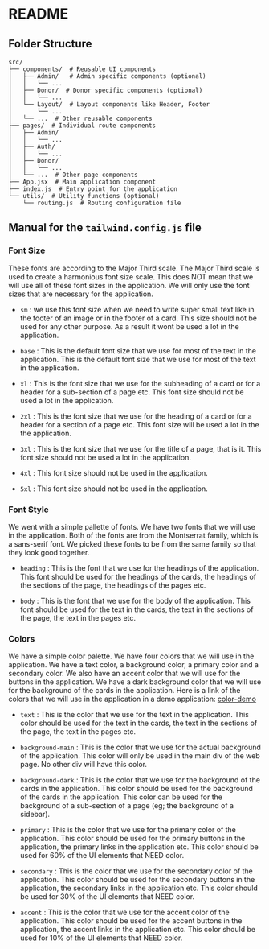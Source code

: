 # README
## Folder Structure
```
src/
├── components/  # Reusable UI components
│   ├── Admin/   # Admin specific components (optional)
│   │   └── ...
│   ├── Donor/  # Donor specific components (optional)
│   │   └── ...
│   └── Layout/  # Layout components like Header, Footer
│       └── ...
│   └── ...  # Other reusable components
├── pages/  # Individual route components
│   ├── Admin/
│   │   └── ...
│   ├── Auth/
│   │   └── ...
│   ├── Donor/
│   │   └── ...  
│   └── ...  # Other page components
├── App.jsx  # Main application component
├── index.js  # Entry point for the application
└── utils/  # Utility functions (optional)
    └── routing.js  # Routing configuration file
```

## Manual for the `tailwind.config.js` file
### Font Size 
These fonts are according to the Major Third scale. The Major Third scale is
used to create a harmonious font size scale. This does NOT mean that we will
use all of these font sizes in the application. We will only use the font sizes
that are necessary for the application.

* `sm` : we use this font size when we need to write super small text like in
  the footer of an image or in the footer of a card. This size should not be
  used for any other purpose. As a result it wont be used a lot in the
  application.

* `base` : This is the default font size that we use for most of the text in
  the application. This is the default font size that we use for most of the
  text in the application.

* `xl` : This is the font size that we use for the subheading of a card or for
  a header for a sub-section of a page etc. This font size should not be used a
  lot in the application.

* `2xl` : This is the font size that we use for the heading of a card or for a
  header for a section of a page etc. This font size will be used a lot in the
  the application.

* `3xl` : This is the font size that we use for the title of a page, that is
  it. This font size should not be used a lot in the application.

* `4xl` : This font size should not be used in the application.

* `5xl` : This font size should not be used in the application.

### Font Style 
We went with a simple pallette of fonts. We have two fonts that we will use in
the application. Both of the fonts are from the Montserrat family, which is a
sans-serif font. We picked these fonts to be from the same family so that they
look good together.

* `heading` : This is the font that we use for the headings of the application.
  This font should be used for the headings of the cards, the headings of the
  sections of the page, the headings of the pages etc.

* `body` : This is the font that we use for the body of the application. This
  font should be used for the text in the cards, the text in the sections of
  the page, the text in the pages etc.


### Colors
We have a simple color palette. We have four colors that we will use in the
application. We have a text color, a background color, a primary color and a
secondary color. We also have an accent color that we will use for the buttons
in the application. We have a dark background color that we will use for the
background of the cards in the application. Here is a link of the colors that
we will use in the application in a demo application: [color-demo](https://www.realtimecolors.com/dashboard?colors=333333-f2f2f2-b45f65-a5d5d4-7b86c1&fonts=Montserrat-Montserrat)

* `text` : This is the color that we use for the text in the application. This
  color should be used for the text in the cards, the text in the sections of
  the page, the text in the pages etc.

* `background-main` : This is the color that we use for the actual background
    of the application. This color will only be used in the main div of the 
    web page. No other div will have this color.

* `background-dark` : This is the color that we use for the background of the
    cards in the application. This color should be used for the background of the
    cards in the application. This color can be used for the background of a 
    sub-section of a page (eg; the background of a sidebar).

* `primary` : This is the color that we use for the primary color of the
    application. This color should be used for the primary buttons in the
    application, the primary links in the application etc. This color should be
    used for 60% of the UI elements that NEED color.

* `secondary` : This is the color that we use for the secondary color of the
    application. This color should be used for the secondary buttons in the
    application, the secondary links in the application etc. This color should
    be used for 30% of the UI elements that NEED color.

* `accent` : This is the color that we use for the accent color of the
    application. This color should be used for the accent buttons in the
    application, the accent links in the application etc. This color should be
    used for 10% of the UI elements that NEED color.
